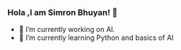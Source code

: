 ### Hola ,I am Simron Bhuyan! 👋

- 🔭 I’m currently working on AI.
- 🌱 I’m currently learning Python and basics of AI
